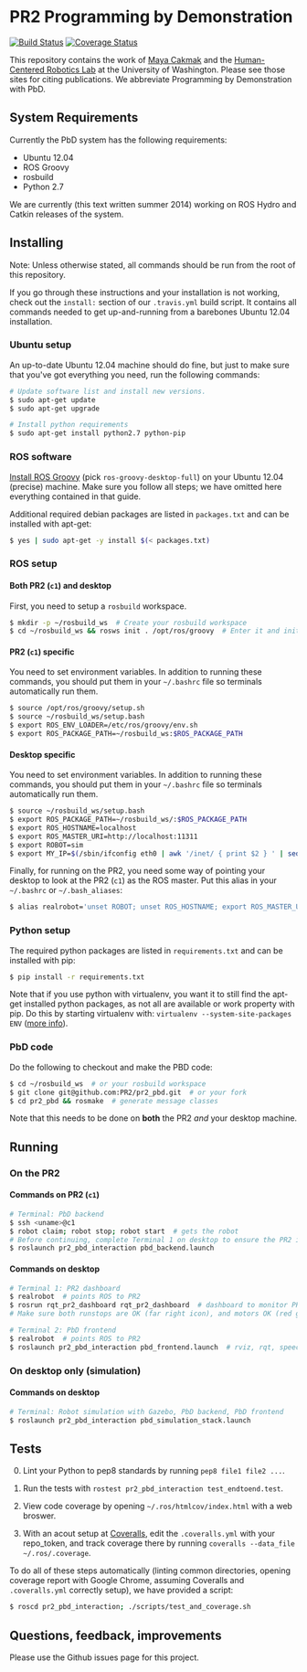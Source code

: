 # PR2 Programming by Demonstration
[![Build Status](https://travis-ci.org/mbforbes/pr2_pbd.svg?branch=tests)](https://travis-ci.org/mbforbes/pr2_pbd)
[![Coverage Status](https://coveralls.io/repos/mbforbes/pr2_pbd/badge.png?branch=tests)](https://coveralls.io/r/mbforbes/pr2_pbd?branch=tests)

This repository contains the work of [Maya Cakmak](http://www.mayacakmak.com/) and the [Human-Centered Robotics Lab](https://sites.google.com/site/humancenteredrobotics/) at the University of Washington. Please see those sites for citing publications. We abbreviate Programming by Demonstration with PbD.



## System Requirements
Currently the PbD system has the following requirements:

- Ubuntu 12.04
- ROS Groovy
- rosbuild
- Python 2.7

We are currently (this text written summer 2014) working on ROS Hydro and Catkin releases of the system.



## Installing
Note: Unless otherwise stated, all commands should be run from the root of this repository.

If you go through these instructions and your installation is not working, check out the `install:` section of our `.travis.yml` build script. It contains all commands needed to get up-and-running from a barebones Ubuntu 12.04 installation.

### Ubuntu setup
An up-to-date Ubuntu 12.04 machine should do fine, but just to make sure that you've got everything you need, run the following commands:
```bash
# Update software list and install new versions.
$ sudo apt-get update
$ sudo apt-get upgrade

# Install python requirements
$ sudo apt-get install python2.7 python-pip
```

### ROS software
[Install ROS Groovy](http://wiki.ros.org/groovy/Installation/Ubuntu) (pick `ros-groovy-desktop-full`) on your Ubuntu 12.04 (precise) machine. Make sure you follow all steps; we have omitted here everything contained in that guide.

Additional required debian packages are listed in `packages.txt` and can be installed with apt-get:

```bash
$ yes | sudo apt-get -y install $(< packages.txt)
```

### ROS setup

#### Both PR2 (`c1`) and desktop
First, you need to setup a `rosbuild` workspace.

```bash
$ mkdir -p ~/rosbuild_ws  # Create your rosbuild workspace
$ cd ~/rosbuild_ws && rosws init . /opt/ros/groovy  # Enter it and initialize
```

#### PR2 (`c1`) specific
You need to set environment variables. In addition to running these commands, you should put them in your `~/.bashrc` file so terminals automatically run them.

```bash
$ source /opt/ros/groovy/setup.sh
$ source ~/rosbuild_ws/setup.bash
$ export ROS_ENV_LOADER=/etc/ros/groovy/env.sh
$ export ROS_PACKAGE_PATH=~/rosbuild_ws:$ROS_PACKAGE_PATH
```

#### Desktop specific
You need to set environment variables. In addition to running these commands, you should put them in your `~/.bashrc` file so terminals automatically run them.

```bash
$ source ~/rosbuild_ws/setup.bash
$ export ROS_PACKAGE_PATH=~/rosbuild_ws/:$ROS_PACKAGE_PATH
$ export ROS_HOSTNAME=localhost
$ export ROS_MASTER_URI=http://localhost:11311
$ export ROBOT=sim
$ export MY_IP=$(/sbin/ifconfig eth0 | awk '/inet/ { print $2 } ' | sed -e s/addr://)
```

Finally, for running on the PR2, you need some way of pointing your desktop to look at the PR2 (`c1`) as the ROS master. Put this alias in your `~/.bashrc` or `~/.bash_aliases`:

```bash
$ alias realrobot='unset ROBOT; unset ROS_HOSTNAME; export ROS_MASTER_URI=http://c1:11311; export ROS_IP=$MY_IP'
```

### Python setup
The required python packages are listed in `requirements.txt` and can be installed with pip:

```bash
$ pip install -r requirements.txt
```
Note that if you use python with virtualenv, you want it to still find the apt-get installed python packages, as not all are available or work property with pip. Do this by starting virtualenv with: `virtualenv --system-site-packages ENV` ([more info](http://virtualenv.readthedocs.org/en/latest/virtualenv.html#the-system-site-packages-option)).

### PbD code
Do the following to checkout and make the PBD code:

```bash
$ cd ~/rosbuild_ws  # or your rosbuild workspace
$ git clone git@github.com:PR2/pr2_pbd.git  # or your fork
$ cd pr2_pbd && rosmake  # generate message classes
```

Note that this needs to be done on **both** the PR2 _and_ your desktop machine.



## Running

### On the PR2

#### Commands on PR2 (`c1`)
```bash
# Terminal: PbD backend
$ ssh <uname>@c1
$ robot claim; robot stop; robot start  # gets the robot
# Before continuing, complete Terminal 1 on desktop to ensure the PR2 is ready.
$ roslaunch pr2_pbd_interaction pbd_backend.launch
```

#### Commands on desktop
```bash
# Terminal 1: PR2 dashboard
$ realrobot  # points ROS to PR2
$ rosrun rqt_pr2_dashboard rqt_pr2_dashboard  # dashboard to monitor PR2
# Make sure both runstops are OK (far right icon), and motors OK (red gear icon)

# Terminal 2: PbD frontend
$ realrobot  # points ROS to PR2
$ roslaunch pr2_pbd_interaction pbd_frontend.launch  # rviz, rqt, speech
```

### On desktop only (simulation)

#### Commands on desktop

```bash
# Terminal: Robot simulation with Gazebo, PbD backend, PbD frontend
$ roslaunch pr2_pbd_interaction pbd_simulation_stack.launch
```



## Tests
0. Lint your Python to pep8 standards by running `pep8 file1 file2 ...`.

0. Run the tests with `rostest pr2_pbd_interaction test_endtoend.test`.

0. View code coverage by opening `~/.ros/htmlcov/index.html` with a web broswer.

0. With an acout setup at [Coveralls](https://coveralls.io), edit the `.coveralls.yml` with your repo_token, and track coverage there by running `coveralls --data_file ~/.ros/.coverage`.

To do all of these steps automatically (linting common directories, opening coverage report with Google Chrome, assuming Coveralls and `.coveralls.yml` correctly setup), we have provided a script:
```bash
$ roscd pr2_pbd_interaction; ./scripts/test_and_coverage.sh
```



## Questions, feedback, improvements
Please use the Github issues page for this project.
